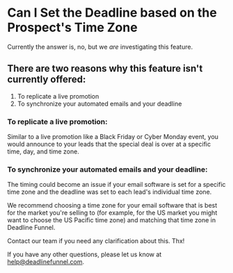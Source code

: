 # Can I Set the Deadline based on the Prospect's Time Zone

Currently the answer is, no, but we _are_ investigating this feature.

## There are two reasons why this feature isn't currently offered:

1. To replicate a live promotion
2. To synchronize your automated emails and your deadline

### To replicate a live promotion:

Similar to a live promotion like a Black Friday or Cyber Monday event, you would announce to your leads that the special deal is over at a specific time, day, and time zone.

### To synchronize your automated emails and your deadline:

The timing could become an issue if your email software is set for a specific time zone and the deadline was set to each lead's individual time zone.

We recommend choosing a time zone for your email software that is best for the market you're selling to \(for example, for the US market you might want to choose the US Pacific time zone\) and matching that time zone in Deadline Funnel.

Contact our team if you need any clarification about this. Thx!

If you have any other questions, please let us know at [help@deadlinefunnel.com](mailto:mailto:help@deadlinefunnel.com).

